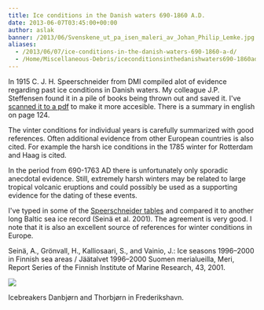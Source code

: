 ```yaml
---
title: Ice conditions in the Danish waters 690-1860 A.D.
date: 2013-06-07T03:45:00+00:00
author: aslak
banner: /2013/06/Svenskene_ut_pa_isen_maleri_av_Johan_Philip_Lemke.jpg
aliases:
  - /2013/06/07/ice-conditions-in-the-danish-waters-690-1860-a-d/
  - /Home/Miscellaneous-Debris/iceconditionsinthedanishwaters690-1860ad
---
```

In 1915 C. J. H. Speerschneider from DMI compiled alot of evidence regarding past ice conditions in Danish waters. My colleague J.P. Steffensen found it in a pile of books being thrown out and saved it. I've [scanned it to a pdf](/pdf/Speerschneiderdmi1915Danishiceconditions%2C690-1860.pdf) to make it more accesible. There is a summary in english on page 124.
<!--more-->

The vinter conditions for individual years is carefully summarized with good references. Often additional evidence from other European countries is also cited. For example the harsh ice conditions in the 1785 winter for Rotterdam and Haag is cited.

In the period from 690-1763 AD there is unfortunately only sporadic anecdotal evidence. Still, extremely harsh winters may be related to large tropical volcanic eruptions and could possibly be used as a supporting evidence for the dating of these events.

I've typed in some of the [Speerschneider tables](/2013/06/Speerschneidertables.xls) and compared it to another long Baltic sea ice record (Seinä et al. 2001). The agreement is very good. I note that it is also an excellent source of references for winter conditions in Europe.

Seinä, A., Grönvall, H., Kalliosaari, S., and Vainio, J.: Ice seasons 1996–2000 in Finnish sea areas / Jäätalvet 1996–2000 Suomen merialueilla, Meri, Report Series of the Finnish Institute of Marine Research, 43, 2001.

![](/2016/02/Ice_breakers_Danbjorn_and_Thorbjorn_in_Frederikshavn.jpg)

Icebreakers Danbjørn and Thorbjørn in Frederikshavn.
